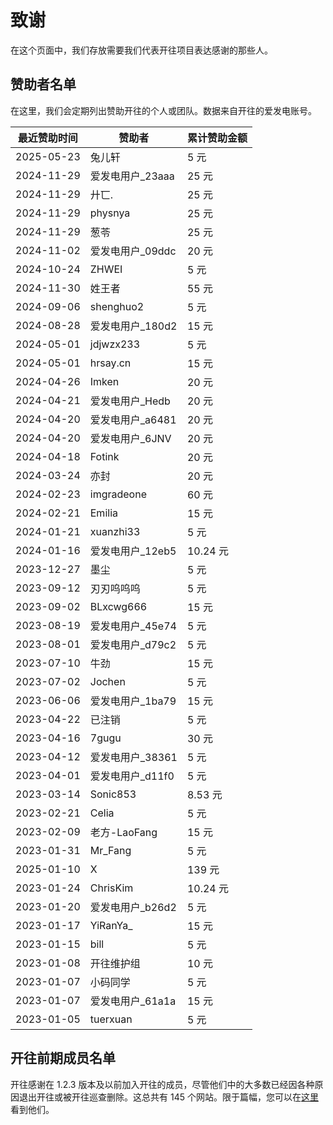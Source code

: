 # 致谢

在这个页面中，我们存放需要我们代表开往项目表达感谢的那些人。

## 赞助者名单

在这里，我们会定期列出赞助开往的个人或团队。数据来自开往的爱发电账号。

| **最近赞助时间** | **赞助者**        | **累计赞助金额** |
| ---------------- | ----------------- | ---------------- |
| 2025-05-23       | 兔儿轩            | 5 元             |
| 2024-11-29       | 爱发电用户\_23aaa | 25 元            |
| 2024-11-29       | 廾匸.             | 25 元            |
| 2024-11-29       | physnya           | 25 元            |
| 2024-11-29       | 葱苓              | 25 元            |
| 2024-11-02       | 爱发电用户\_09ddc | 20 元            |
| 2024-10-24       | ZHWEI             | 5 元             |
| 2024-11-30       | 姓王者            | 55 元            |
| 2024-09-06       | shenghuo2         | 5 元             |
| 2024-08-28       | 爱发电用户\_180d2 | 15 元            |
| 2024-05-01       | jdjwzx233         | 5 元             |
| 2024-05-01       | hrsay.cn          | 15 元            |
| 2024-04-26       | Imken             | 20 元            |
| 2024-04-21       | 爱发电用户\_Hedb  | 20 元            |
| 2024-04-20       | 爱发电用户\_a6481 | 20 元            |
| 2024-04-20       | 爱发电用户\_6JNV  | 20 元            |
| 2024-04-18       | Fotink            | 20 元            |
| 2024-03-24       | 亦封              | 20 元            |
| 2024-02-23       | imgradeone        | 60 元            |
| 2024-02-21       | Emilia            | 15 元            |
| 2024-01-21       | xuanzhi33         | 5 元             |
| 2024-01-16       | 爱发电用户\_12eb5 | 10.24 元         |
| 2023-12-27       | 墨尘              | 5 元             |
| 2023-09-12       | 刃刃呜呜呜        | 5 元             |
| 2023-09-02       | BLxcwg666         | 15 元            |
| 2023-08-19       | 爱发电用户\_45e74 | 5 元             |
| 2023-08-01       | 爱发电用户\_d79c2 | 5 元             |
| 2023-07-10       | 牛劲              | 15 元            |
| 2023-07-02       | Jochen            | 5 元             |
| 2023-06-06       | 爱发电用户\_1ba79 | 15 元            |
| 2023-04-22       | 已注销            | 5 元             |
| 2023-04-16       | 7gugu             | 30 元            |
| 2023-04-12       | 爱发电用户\_38361 | 5 元             |
| 2023-04-01       | 爱发电用户\_d11f0 | 5 元             |
| 2023-03-14       | Sonic853          | 8.53 元          |
| 2023-02-21       | Celia             | 5 元             |
| 2023-02-09       | 老方-LaoFang      | 15 元            |
| 2023-01-31       | Mr_Fang           | 5 元             |
| 2025-01-10       | X                 | 139 元           |
| 2023-01-24       | ChrisKim          | 10.24 元         |
| 2023-01-20       | 爱发电用户\_b26d2 | 5 元             |
| 2023-01-17       | YiRanYa\_         | 15 元            |
| 2023-01-15       | bill              | 5 元             |
| 2023-01-08       | 开往维护组        | 10 元            |
| 2023-01-07       | 小码同学          | 5 元             |
| 2023-01-07       | 爱发电用户\_61a1a | 15 元            |
| 2023-01-05       | tuerxuan          | 5 元             |

## 开往前期成员名单

开往感谢在 1.2.3 版本及以前加入开往的成员，尽管他们中的大多数已经因各种原因退出开往或被开往巡查删除。这总共有 145 个网站。限于篇幅，您可以在[这里](https://github.com/travellings-link/travellings/blob/a439f99eb100a454e419eb65182c980e848a9854/README.md#%E7%BD%91%E7%AB%99%E6%94%B6%E5%BD%95)看到他们。

